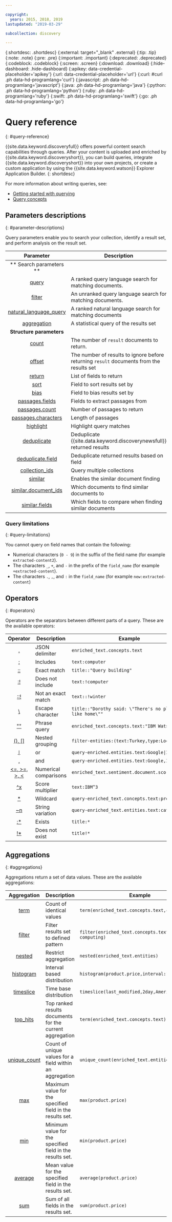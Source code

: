 ```yaml
---

copyright:
  years: 2015, 2018, 2019
lastupdated: "2019-03-29"

subcollection: discovery

---
```


{:shortdesc: .shortdesc}
{:external: target="_blank" .external}
{:tip: .tip}
{:note: .note}
{:pre: .pre}
{:important: .important}
{:deprecated: .deprecated}
{:codeblock: .codeblock}
{:screen: .screen}
{:download: .download}
{:hide-dashboard: .hide-dashboard}
{:apikey: data-credential-placeholder='apikey'} 
{:url: data-credential-placeholder='url'}
{:curl: #curl .ph data-hd-programlang='curl'}
{:javascript: .ph data-hd-programlang='javascript'}
{:java: .ph data-hd-programlang='java'}
{:python: .ph data-hd-programlang='python'}
{:ruby: .ph data-hd-programlang='ruby'}
{:swift: .ph data-hd-programlang='swift'}
{:go: .ph data-hd-programlang='go'}

# Query reference
{: #query-reference}

{{site.data.keyword.discoveryfull}} offers powerful content search capabilities through queries. After your content is uploaded and enriched by {{site.data.keyword.discoveryshort}}, you can build queries, integrate {{site.data.keyword.discoveryshort}} into your own projects, or create a custom application by using the {{site.data.keyword.watson}} Explorer Application Builder.
{: shortdesc}

For more information about writing queries, see:
- [Getting started with querying](/docs/services/discovery?topic=discovery-getting-started-with-querying#getting-started-with-querying)
- [Query concepts](/docs/services/discovery?topic=discovery-query-concepts#query-concepts)

## Parameters descriptions
{: #parameter-descriptions}

Query parameters enable you to search your collection, identify a result set, and perform analysis on the result set.


| Parameter | Description | Example |
|:-------------------:|------------------------------------------------------------|--------------------------------|
|** Search parameters **|  |  |
| [query](/docs/services/discovery?topic=discovery-query-parameters#query) | A ranked query language search for matching documents. | `query=bees` |
| [filter](/docs/services/discovery?topic=discovery-query-parameters#filter) | An unranked query language search for matching documents. | `filter=bees` |
| [natural_language_query](/docs/services/discovery?topic=discovery-query-parameters#nlq) | A ranked natural language search for matching documents | `natural_language_query="How do bees fly"` |
| [aggregation](/docs/services/discovery?topic=discovery-query-parameters#aggregation) | A statistical query of the results set | `aggregation=term(enriched_text.entities.type)` |
| **Structure parameters** | | |
| [count](/docs/services/discovery?topic=discovery-query-parameters#count) | The number of `result` documents to return. | `count=15` |
| [offset](/docs/services/discovery?topic=discovery-query-parameters#offset) | The number of results to ignore before returning `result` documents from the results set | `offset=100` |
| [return](/docs/services/discovery?topic=discovery-query-parameters#return) | List of fields to return | `return=title,url` |
| [sort](/docs/services/discovery?topic=discovery-query-parameters#sort) | Field to sort results set by | `sort=enriched_text.sentiment.document.score` |
| [bias](/docs/services/discovery?topic=discovery-query-parameters#bias) | Field to bias results set by | `bias=publication_date` |
| [passages.fields](/docs/services/discovery?topic=discovery-query-parameters#passages_fields) | Fields to extract passages from | `passages=true&passages.fields=text,abstract,conclusion` |
| [passages.count](/docs/services/discovery?topic=discovery-query-parameters#passages_count) | Number of passages to return | `passages=true&passages.count=6` |
| [passages.characters](/docs/services/discovery?topic=discovery-query-parameters#passages_characters) | Length of passages | `passages=true&passages.characters=144` |
| [highlight](/docs/services/discovery?topic=discovery-query-parameters#highlight) | Highlight query matches | `highlight=true` |
| [deduplicate](/docs/services/discovery?topic=discovery-query-parameters#deduplicate) | Deduplicate {{site.data.keyword.discoverynewsfull}} returned results | `deduplicate=true` |
| [deduplicate.field](/docs/services/discovery?topic=discovery-query-parameters#deduplicate_field) | Deduplicate returned results based on field | `deduplicate.field=title` |
| [collection_ids](/docs/services/discovery?topic=discovery-query-parameters#collection_ids) | Query multiple collections | `collection_ids={1},{2},{3}` |
| [similar](/docs/services/discovery?topic=discovery-query-parameters#similar) | Enables the similar document finding | `similar=true` |
| [similar.document_ids](/docs/services/discovery?topic=discovery-query-parameters#similar_document_ids) | Which documents to find similar documents to | `similar.document_ids={id1},{id2}` |
| [similar.fields](/docs/services/discovery?topic=discovery-query-parameters#similar_fields) | Which fields to compare when finding similar documents | `similar.fields=text,title` |

### Query limitations
{: #query-limitations}

You cannot query on field names that contain the following:
- Numerical characters (`0 - 9`) in the suffix of the field name (for example `extracted-content2`).
- The characters `_`, `+`, and `-` in the prefix of the `field_name` (for example `+extracted-content`).
- The characters `.`, `,`, and `:` in the `field_name` (for example `new:extracted-content`)

## Operators
{: #operators}

<!-- Learn more topic WDS -->
Operators are the separators between different parts of a query. These are the available operators:

| Operator | Description | Example |
|:-------------------:|------------------------------------------------------------|--------------------------------|
| [.](/docs/services/discovery?topic=discovery-query-operators#delimiter) | JSON delimiter | `enriched_text.concepts.text` |
| [:](/docs/services/discovery?topic=discovery-query-operators#includes) | Includes | `text:computer` |
| [::](/docs/services/discovery?topic=discovery-query-operators#match) | Exact match | `title::"Query building"` |
| [:!](/docs/services/discovery?topic=discovery-query-operators#notinclude) | Does not include | `text:!computer` |
| [::!](/docs/services/discovery?topic=discovery-query-operators#notamatch) | Not an exact match | `text::!winter` |
| [\\](/docs/services/discovery?topic=discovery-query-operators#escape) | Escape character | `title::"Dorothy said: \"There's no place like home\""` |
| [""](/docs/services/discovery?topic=discovery-query-operators#phrase) | Phrase query | `enriched_text.concepts.text:"IBM Watson"` |
| [(), \[\]](/docs/services/discovery?topic=discovery-query-operators#nestedquery) | Nested grouping | `filter-entities:(text:Turkey,type:Location)` |
| [<code>&#124;</code>](/docs/services/discovery?topic=discovery-query-operators#or) | or | <code>query-enriched.entities.text:Google&#124;IBM</code> |
| [,](/docs/services/discovery?topic=discovery-query-operators#and) | and | `query-enriched.entities.text:Google,IBM` |
| [<=, >=, >, <](/docs/services/discovery?topic=discovery-query-operators#comparisons) | Numerical comparisons |  `enriched_text.sentiment.document.score>0.679`     |
| [^x](/docs/services/discovery?topic=discovery-query-operators#multiplier) | Score multiplier | `text:IBM^3` |
| [*](/docs/services/discovery?topic=discovery-query-operators#wildcard) | Wildcard | `query-enriched_text.concepts.text:pre*` |
| [~n](/docs/services/discovery?topic=discovery-query-operators#variation) | String variation | `query-enriched_text.entities.text:cat~1` |
| [:*](/docs/services/discovery?topic=discovery-query-operators#exists) | Exists | `title:*` |
| [!*](/docs/services/discovery?topic=discovery-query-operators#dnexist) | Does not exist | `title!*` |

## Aggregations
{: #aggregations}

Aggregations return a set of data values. These are the available aggregations:

| Aggregation | Description | Example |
|:-------------------:|------------------------------------------------------------|--------------------------------|
| [term](/docs/services/discovery?topic=discovery-query-aggregations#term) | Count of identical values | `term(enriched_text.concepts.text,count:10)` |
| [filter](/docs/services/discovery?topic=discovery-query-aggregations#aggfilter) | Filter results set to defined pattern | `filter(enriched_text.concepts.text:cloud computing)`
| [nested](/docs/services/discovery?topic=discovery-query-aggregations#nested) | Restrict aggregation | `nested(enriched_text.entities)` |
| [histogram](/docs/services/discovery?topic=discovery-query-aggregations#histogram) | Interval based distribution | `histogram(product.price,interval:1)` |
| [timeslice](/docs/services/discovery?topic=discovery-query-aggregations#timeslice) | Time base distribution | `timeslice(last_modified,2day,America/New York)` |
| [top_hits](/docs/services/discovery?topic=discovery-query-aggregations#top_hits) | Top ranked results documents for the current aggregation | `term(enriched_text.concepts.text).top_hits(10)` |
| [unique_count](/docs/services/discovery?topic=discovery-query-aggregations#unique_count) | Count of unique values for a field within an aggregation | `unique_count(enriched_text.entities.type)` |
| [max](/docs/services/discovery?topic=discovery-query-aggregations#max) | Maximum value for the specified field in the results set. | `max(product.price)` |
| [min](/docs/services/discovery?topic=discovery-query-aggregations#min) | Minimum value for the specified field in the results set. | `min(product.price)` |
| [average](/docs/services/discovery?topic=discovery-query-aggregations#average) |Mean value for the specified field in the results set. | `average(product.price)` |
| [sum](/docs/services/discovery?topic=discovery-query-aggregations#sum) | Sum of all fields in the results set. | `sum(product.price)` |
